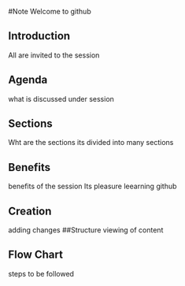 #Note
Welcome to github 
## Introduction 
All are invited to the session 
## Agenda
what is discussed under session
## Sections
Wht are the sections its divided into
many sections  
## Benefits
benefits of the session 
Its pleasure leearning github
## Creation
adding changes
##Structure
viewing of content 
## Flow Chart
steps to be followed 